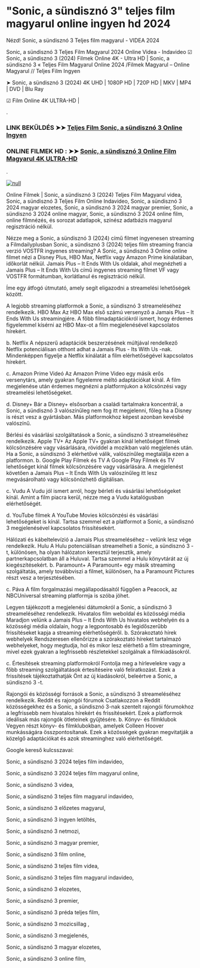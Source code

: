# "Sonic, a sündisznó 3" teljes film magyarul online ingyen hd 2024





Nézd! Sonic, a sündisznó 3 Teljes film magyarul - VIDEA 2024

Sonic, a sündisznó 3 Teljes Film Magyarul 2024 Online Videa - Indavideo ☑ Sonic, a sündisznó 3 (2024) Filmek Online 4K - Ultra HD | Sonic, a sündisznó 3 « Teljes Film Magyarul Online 2024 /Filmek Magyarul – Online Magyarul // Teljes Film Ingyen

➤ Sonic, a sündisznó 3 (2024) 4K UHD | 1080P HD | 720P HD | MKV | MP4 | DVD | Blu Ray

☑ Film Online 4K ULTRA-HD |

.

### LINK BEKÜLDÉS ➤➤ [Teljes Film Sonic, a sündisznó 3 Online Ingyen](https://t.co/AWpOLholPK)

### ONLINE FILMEK HD : ➤➤ [Sonic, a sündisznó 3 Online Film Magyarul 4K ULTRA-HD](https://t.co/AWpOLholPK)
.

[![null](https://static.wixstatic.com/media/855a25_043b5abeb4ae4d35ac003198e7fe56ed~mv2.gif)](https://t.co/AWpOLholPK)

Online Filmek | Sonic, a sündisznó 3 (2024) Teljes Film Magyarul videa, Sonic, a sündisznó 3 Teljes Film Online Indavideo, Sonic, a sündisznó 3 2024 magyar elozetes, Sonic, a sündisznó 3 2024 magyar premier, Sonic, a sündisznó 3 2024 online magyar, Sonic, a sündisznó 3 2024 online film, online filmnézés, és sorozat adatlapok, színész adatbázis magyarul regisztráció nélkül.

Nézze meg a Sonic, a sündisznó 3 (2024) című filmet ingyenesen streaming a Filmdailyplusban Sonic, a sündisznó 3 (2024) teljes film streaming francia verzió VOSTFR ingyenes streaming? A Sonic, a sündisznó 3 Online online filmet nézi a Disney Plus, HBO Max, Netflix vagy Amazon Prime kínálatában, időkorlát nélkül. Jamais Plus – It Ends With Us oldalak, ahol megnézheti a Jamais Plus – It Ends With Us című ingyenes streaming filmet VF vagy VOSTFR formátumban, korlátlanul és regisztráció nélkül.

Íme egy átfogó útmutató, amely segít eligazodni a streamelési lehetőségek között.

A legjobb streaming platformok a Sonic, a sündisznó 3 streameléséhez rendelkezik. HBO Max Az HBO Max első számú versenyző a Jamais Plus – It Ends With Us streamingjére. A főbb filmadaptációkról ismert, hogy érdemes figyelemmel kísérni az HBO Max-ot a film megjelenésével kapcsolatos hírekért.

b. Netflix A népszerű adaptációk beszerzésének múltjával rendelkező Netflix potenciálisan otthont adhat a Jamais Plus - Its With Us -nak. Mindenképpen figyelje a Netflix kínálatát a film elérhetőségével kapcsolatos hírekért.

c. Amazon Prime Videó Az Amazon Prime Video egy másik erős versenytárs, amely gyakran figyelemre méltó adaptációkat kínál. A film megjelenése után érdemes megnézni a platformjukon a kölcsönzési vagy streamelési lehetőségeket.

d. Disney+ Bár a Disney+ elsősorban a családi tartalmakra koncentrál, a Sonic, a sündisznó 3 valószínűleg nem fog itt megjelenni, főleg ha a Disney is részt vesz a gyártásban. Más platformokhoz képest azonban kevésbé valószínű.

Bérlési és vásárlási szolgáltatások a Sonic, a sündisznó 3 streameléséhez rendelkezik. Apple TV+ Az Apple TV+ gyakran kínál lehetőséget filmek kölcsönzésére vagy vásárlására, röviddel a mozikban való megjelenés után. Ha a Sonic, a sündisznó 3 elérhetővé válik, valószínűleg megtalálja ezen a platformon. b. Google Play Filmek és TV A Google Play Filmek és TV lehetőséget kínál filmek kölcsönzésére vagy vásárlására. A megjelenést követően a Jamais Plus – It Ends With Us valószínűleg itt lesz megvásárolható vagy kölcsönözhető digitálisan.

c. Vudu A Vudu jól ismert arról, hogy bérleti és vásárlási lehetőségeket kínál. Amint a film piacra kerül, nézze meg a Vudu katalógusban elérhetőségét.

d. YouTube filmek A YouTube Movies kölcsönzési és vásárlási lehetőségeket is kínál. Tartsa szemmel ezt a platformot a Sonic, a sündisznó 3 megjelenésével kapcsolatos frissítésekért.

Hálózati és kábeltelevízió a Jamais Plus streameléséhez – velünk lesz vége rendelkezik. Hulu A Hulu potenciálisan streamelheti a Sonic, a sündisznó 3 -t, különösen, ha olyan hálózaton keresztül terjesztik, amely partnerkapcsolatban áll a Huluval. Tartsa szemmel a Hulu könyvtárát az új kiegészítésekért. b. Paramount+ A Paramount+ egy másik streaming szolgáltatás, amely továbbviszi a filmet, különösen, ha a Paramount Pictures részt vesz a terjesztésében.

c. Páva A film forgalmazási megállapodásaitól függően a Peacock, az NBCUniversal streaming platformja is szóba jöhet.

Legyen tájékozott a megjelenési dátumokról a Sonic, a sündisznó 3 streameléséhez rendelkezik. Hivatalos film weboldal és közösségi média Maradjon velünk a Jamais Plus – It Ends With Us hivatalos webhelyén és a közösségi média oldalain, hogy a legpontosabb és legidőszerűbb frissítéseket kapja a streaming elérhetőségéről. b. Szórakoztató hírek webhelyek Rendszeresen ellenőrizze a szórakoztató híreket tartalmazó webhelyeket, hogy megtudja, hol és mikor lesz elérhető a film streamingre, mivel ezek gyakran a legfrissebb részletekkel szolgálnak a filmkiadásokról.

c. Értesítések streaming platformokról Fontolja meg a hírlevelekre vagy a főbb streaming szolgáltatások értesítéseire való feliratkozást. Ezek a frissítések tájékoztathatják Önt az új kiadásokról, beleértve a Sonic, a sündisznó 3 -t.

Rajongói és közösségi források a Sonic, a sündisznó 3 streameléséhez rendelkezik. Reddit és rajongói fórumok Csatlakozzon a Reddit közösségekhez és a Sonic, a sündisznó 3-nak szentelt rajongói fórumokhoz a legfrissebb nem hivatalos hírekért és frissítésekért. Ezek a platformok ideálisak más rajongók ötleteinek gyűjtésére. b. Könyv- és filmklubok Vegyen részt könyv- és filmklubokban, amelyek Colleen Hoover munkásságára összpontosítanak. Ezek a közösségek gyakran megvitatják a közelgő adaptációkat és azok streaminghez való elérhetőségét.

Google kereső kulcsszavai:

Sonic, a sündisznó 3 2024 teljes film indavideo,

Sonic, a sündisznó 3 2024 teljes film magyarul online,

Sonic, a sündisznó 3 videa,

Sonic, a sündisznó 3 teljes film magyarul indavideo,

Sonic, a sündisznó 3 előzetes magyarul,

Sonic, a sündisznó 3 ingyen letöltés,

Sonic, a sündisznó 3 netmozi,

Sonic, a sündisznó 3 magyar premier,

Sonic, a sündisznó 3 film online,

Sonic, a sündisznó 3 teljes film videa,

Sonic, a sündisznó 3 teljes film magyarul indavideo,

Sonic, a sündisznó 3 elozetes,

Sonic, a sündisznó 3 premier,

Sonic, a sündisznó 3 préda teljes film,

Sonic, a sündisznó 3 mozicsillag ,

Sonic, a sündisznó 3 megjelenés,

Sonic, a sündisznó 3 magyar elozetes,

Sonic, a sündisznó 3 online film,
